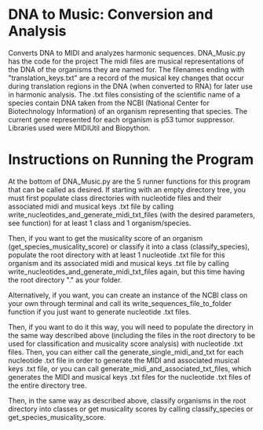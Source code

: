 # DNA to Music: Conversion and Analysis
Converts DNA to MIDI and analyzes harmonic sequences.
DNA_Music.py has the code for the project
The midi files are musical representations of the DNA of the organisms they are named for.
The filenames ending with "translation_keys.txt" are a record of the musical key changes that occur during translation regions in the DNA (when converted to RNA) for later use in harmonic analysis.
The .txt files consisting of the scientific name of a species contain DNA taken from the NCBI (National Center for Biotechnology Information) of an organism representing that species. The current gene represented for each organism is p53 tumor suppressor.
Libraries used were MIDIUtil and Biopython.

# Instructions on Running the Program
At the bottom of DNA_Music.py are the 5 runner functions for this program that can be called as desired. If starting with an empty directory tree, you must first populate class directories with nucleotide files and their associated midi and musical keys .txt file by calling write_nucleotides_and_generate_midi_txt_files (with the desired parameters, see function) for at least 1 class and 1 organism/species.

Then, if you want to get the musicality score of an organism (get_species_musicality_score) or classify it into a class (classify_species), populate the root directory with at least 1 nucleotide .txt file for this organism and its associated midi and musical keys .txt file by calling write_nucleotides_and_generate_midi_txt_files again, but this time having the root directory "." as your folder. 

Alternatively, if you want, you can create an instance of the NCBI class on your own through terminal and call its write_sequences_file_to_folder function if you just want to generate nucleotide .txt files.

Then, if you want to do it this way, you will need to populate the directory in the same way described above (including the files in the root directory to be used for classification and musicality score analysis) with nucleotide .txt files. Then, you can either call the generate_single_midi_and_txt for each nucleotide .txt file in order to generate the MIDI and associated musical keys .txt file, or you can call generate_midi_and_associated_txt_files, which generates the MIDI and musical keys .txt files for the nucleotide .txt files of the entire directory tree.

Then, in the same way as described above, classify organisms in the root directory into classes or get musicality scores by calling classify_species or get_species_musicality_score.
